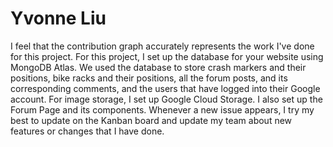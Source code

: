 # Yvonne Liu
I feel that the contribution graph accurately represents the work I've done for this project. For this project, I set up the database for your website using MongoDB Atlas. We used the database to store crash markers and their positions, bike racks and their positions, all the forum posts, and its corresponding comments, and the users that have logged into their Google account. For image storage, I set up Google Cloud Storage. I also set up the Forum Page and its components. Whenever a new issue appears, I try my best to update on the Kanban board and update my team about new features or changes that I have done.
